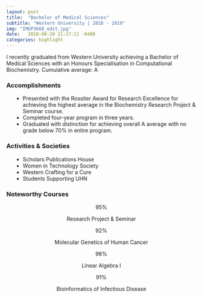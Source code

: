 ```yaml
---
layout: post
title:  "Bachelor of Medical Sciences"
subtitle: "Western University | 2016 - 2019"
img: "IMGP3668_edit.jpg"
date:   2018-08-20 21:17:11 -0400
categories: highlight
---
```

<p class="more">I recently graduated from Western University achieving a Bachelor of Medical Sciences with an Honours Specialisation in Computational Biochemistry. Cumulative average: A</p>
<h3>Accomplishments</h3>
<ul style="margin-left: 20px;">
    <li>Presented with the Rossiter Award for Research Excellence for achieving the highest average in the Biochemistry Research Project & Seminar course.</li>
    <li>Completed four-year program in three years.</li>
    <li>Graduated with distinction for achieving overall A average with no grade below 70% in entire program.</li>
</ul>
<h3>Activities & Societies</h3>
<ul style="margin-left: 20px;">
    <li>Scholars Publications House</li>
    <li>Women in Technology Society</li>
    <li>Western Crafting for a Cure</li>
    <li>Students Supporting UHN</li>
</ul>
<h3>Noteworthy Courses</h3>
<div class="row" style="text-align: center;">
    <div class="col-sm-3 col-xs-6">
        <div class="four-piece" style="background-image: url(../images/computer-science.jpg);">
            95%
        </div>
        <p>Research Project & Seminar</p>
    </div>
    <div class="col-sm-3 col-xs-6">
        <div class="four-piece" style="background-image: url(../images/biochemistry.jpg);">
            92%
        </div>
        <p>Molecular Genetics of Human Cancer</p>
    </div>
    <div class="col-sm-3 col-xs-6">
        <div class="four-piece" style="background-image: url(../images/math.jpg);">
            96%
        </div>
        <p>Linear Algebra I</p>
    </div>
    <div class="col-sm-3 col-xs-6">
        <div class="four-piece" style="background-image: url(../images/sn-hepatitis.jpg);">
            91%
        </div>
        <p>Bioinformatics of Infectious Disease</p>
    </div>
</div>
